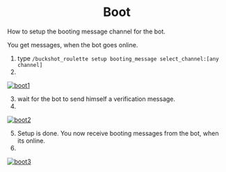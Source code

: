 <h1 align="center">
Boot
</h1>

How to setup the booting message channel for the bot.

You get messages, when the bot goes online.

1. type ``/buckshot_roulette setup booting_message select_channel:[any channel]``
2. 
[![boot1](https://raven-sgwc.github.io/Buckshot-Roulette-Discord-Bot/web/images/boot1.png)](https://raven-sgwc.github.io/Buckshot-Roulette-Discord-Bot/web/how-to/boot.html)

3. wait for the bot to send himself a verification message.
4. 
[![boot2](https://raven-sgwc.github.io/Buckshot-Roulette-Discord-Bot/web/images/boot2.png)](https://raven-sgwc.github.io/Buckshot-Roulette-Discord-Bot/web/how-to/boot.html)

5. Setup is done. You now receive booting messages from the bot, when its online.
6. 
[![boot3](https://raven-sgwc.github.io/Buckshot-Roulette-Discord-Bot/web/images/boot3.png)](https://raven-sgwc.github.io/Buckshot-Roulette-Discord-Bot/web/how-to/boot.html)
